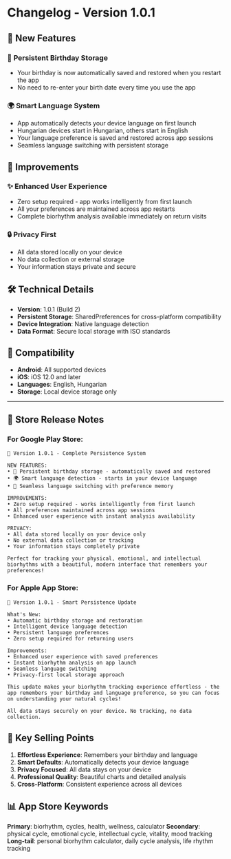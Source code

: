 # Changelog - Version 1.0.1

## 🎉 New Features

### 🎂 **Persistent Birthday Storage**
- Your birthday is now automatically saved and restored when you restart the app
- No need to re-enter your birth date every time you use the app

### 🌍 **Smart Language System**
- App automatically detects your device language on first launch
- Hungarian devices start in Hungarian, others start in English
- Your language preference is saved and restored across app sessions
- Seamless language switching with persistent storage

## 🚀 Improvements

### ✨ **Enhanced User Experience**
- Zero setup required - app works intelligently from first launch
- All your preferences are maintained across app restarts
- Complete biorhythm analysis available immediately on return visits

### 🔒 **Privacy First**
- All data stored locally on your device
- No data collection or external storage
- Your information stays private and secure

## 🛠️ Technical Details

- **Version**: 1.0.1 (Build 2)
- **Persistent Storage**: SharedPreferences for cross-platform compatibility
- **Device Integration**: Native language detection
- **Data Format**: Secure local storage with ISO standards

## 📱 Compatibility

- **Android**: All supported devices
- **iOS**: iOS 12.0 and later
- **Languages**: English, Hungarian
- **Storage**: Local device storage only

---

## 📝 Store Release Notes

### For Google Play Store:
```
🎉 Version 1.0.1 - Complete Persistence System

NEW FEATURES:
• 🎂 Persistent birthday storage - automatically saved and restored
• 🌍 Smart language detection - starts in your device language
• 🔄 Seamless language switching with preference memory

IMPROVEMENTS:
• Zero setup required - works intelligently from first launch
• All preferences maintained across app sessions
• Enhanced user experience with instant analysis availability

PRIVACY:
• All data stored locally on your device only
• No external data collection or tracking
• Your information stays completely private

Perfect for tracking your physical, emotional, and intellectual biorhythms with a beautiful, modern interface that remembers your preferences!
```

### For Apple App Store:
```
🎉 Version 1.0.1 - Smart Persistence Update

What's New:
• Automatic birthday storage and restoration
• Intelligent device language detection
• Persistent language preferences
• Zero setup required for returning users

Improvements:
• Enhanced user experience with saved preferences
• Instant biorhythm analysis on app launch
• Seamless language switching
• Privacy-first local storage approach

This update makes your biorhythm tracking experience effortless - the app remembers your birthday and language preference, so you can focus on understanding your natural cycles!

All data stays securely on your device. No tracking, no data collection.
```

## 🎯 Key Selling Points

1. **Effortless Experience**: Remembers your birthday and language
2. **Smart Defaults**: Automatically detects your device language  
3. **Privacy Focused**: All data stays on your device
4. **Professional Quality**: Beautiful charts and detailed analysis
5. **Cross-Platform**: Consistent experience across all devices

## 📊 App Store Keywords

**Primary**: biorhythm, cycles, health, wellness, calculator
**Secondary**: physical cycle, emotional cycle, intellectual cycle, vitality, mood tracking
**Long-tail**: personal biorhythm calculator, daily cycle analysis, life rhythm tracking
